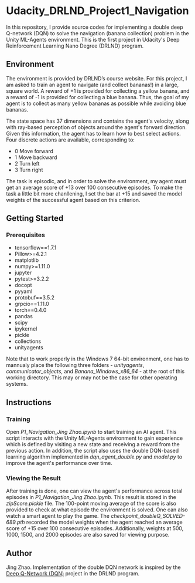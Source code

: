 # Udacity_DRLND_Project1_Navigation
In this repository, I provide source codes for implementing a double deep Q-network (DQN) to solve the navigation (banana collection) problem in the Unity ML-Agents environment. This is the first project in Udacity's Deep Reinforcement Learning Nano Degree (DRLND) program.

## Environment
The environment is provided by DRLND’s course website. For this project, I am asked to train an agent to navigate (and collect bananas!) in a large, square world. A reward of +1 is provided for collecting a yellow banana, and a reward of -1 is provided for collecting a blue banana. Thus, the goal of my agent is to collect as many yellow bananas as possible while avoiding blue bananas. 

The state space has 37 dimensions and contains the agent's velocity, along with ray-based perception of objects around the agent's forward direction. Given this information, the agent has to learn how to best select actions. Four discrete actions are available, corresponding to:

- 0 Move forward
- 1	Move backward
- 2	Turn left
- 3	Turn right

The task is episodic, and in order to solve the environment, my agent must get an average score of +13 over 100 consecutive episodes. To make the task a little bit more chanllening, I set the bar at +15 and saved the model weights of the successful agent based on this criterion.

## Getting Started
### Prerequisites
- tensorflow==1.7.1
- Pillow>=4.2.1
- matplotlib
- numpy>=1.11.0
- jupyter
- pytest>=3.2.2
- docopt
- pyyaml
- protobuf==3.5.2
- grpcio==1.11.0
- torch==0.4.0
- pandas
- scipy
- ipykernel
- pickle
- collections
- unityagents

Note that to work properly in the Windows 7 64-bit environment, one has to mannualy place the following three folders - *unityagents*, *communicator_objects*, and *Banana_Windows_x86_64* - at the root of this working directory. This may or may not be the case for other operating systems.  

## Instructions
### Training
Open *P1_Navigation_Jing Zhao.ipynb* to start training an AI agent. This script interacts with the Unity ML-Agents environment to gain experience which is defined by visiting a new state and receiving a reward from the previous action. In addition, the script also uses the double DQN-based learning algorithm implemented in *dqn_agent_double.py* and *model.py* to improve the agent's performance over time.    

### Viewing the Result
After training is done, one can view the agent's performance across total episodes in *P1_Navigation_Jing Zhao.ipynb*. This result is stored in the *zipScore.pickle* file. The 100-point moving average of the score is also provided to check at what episode the environment is solved. One can also watch a smart agent to play the game. The *checkpoint_doubleQ_SOLVED-689.pth* recorded the model weights when the agent reached an average score of +15 over 100 consecutive episodes. Additionally, weights at 500, 1000, 1500, and 2000 episodes are also saved for viewing purpose.

## Author
Jing Zhao. Implementation of the double DQN network is inspired by the [Deep Q-Network (DQN)](https://github.com/udacity/deep-reinforcement-learning/tree/master/dqn) project in the DRLND program.
